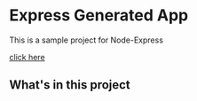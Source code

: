 # Express Generated App

This is a sample project for Node-Express

[click here](http://www.planetoftheweb.com)

## What's in this project

